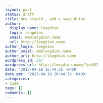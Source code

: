 ```yaml
---
layout: post
status: draft
title: Hey stupid , add a swap drive
author:
  display_name: leogdion
  login: leogdion
  email: me@leogdion.name
  url: http://leogdion.name
author_login: leogdion
author_email: me@leogdion.name
author_url: http://leogdion.name
wordpress_id: 357
wordpress_url: http://leogdion.name/?p=357
date: '2013-04-18 16:44:38 -0400'
date_gmt: '2013-04-18 20:44:38 -0400'
categories:
- Code
tags: []
comments: []
---
```


